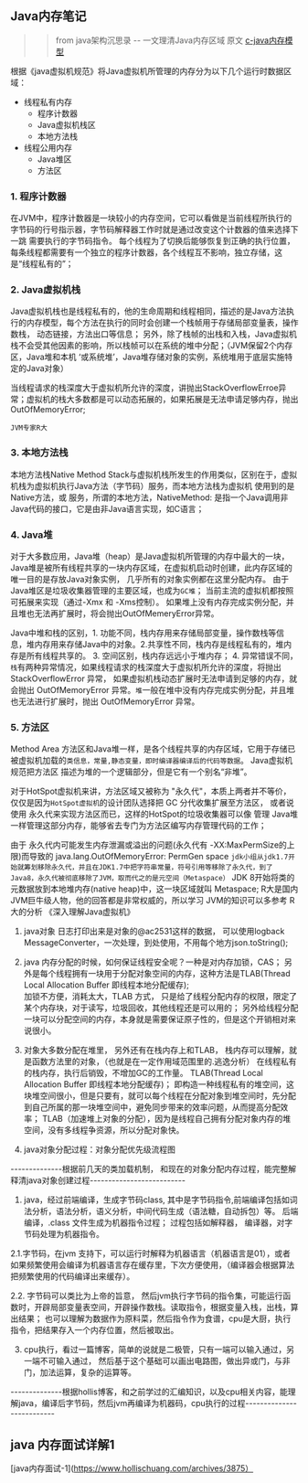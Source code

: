 ## Java内存笔记
>>  from java架构沉思录 -- 一文理清Java内存区域
原文
[c-java内存模型](https://mp.weixin.qq.com/s?__biz=MzAxNjM2MTk0Ng==&mid=2247485026&idx=1&sn=982cd439af2e9850dfe2770e2673fe40&chksm=9bf4b6d7ac833fc1ad4163a00e12072ccb7884b8cfb046d8c1a6965b985752c5b1c2c57774a3&mpshare=1&scene=1&srcid=0912zudJNxS2x1be4OFl58Nv#rd)



根据《java虚拟机规范》将Java虚拟机所管理的内存分为以下几个运行时数据区域：
 * 线程私有内存
   * 程序计数器
   * Java虚拟机栈区
   * 本地方法栈
 * 线程公用内存
   * Java堆区
   * 方法区
   
### 1. 程序计数器
  在JVM中，程序计数器是一块较小的内存空间，它可以看做是当前线程所执行的字节码的行号指示器，字节码解释器工作时就是通过改变这个计数器的值来选择下一跳
需要执行的字节码指令。  每个线程为了切换后能够恢复到正确的执行位置，每条线程都需要有一个独立的程序计数器，各个线程互不影响，独立存储，这是“线程私有的”；

### 2. Java虚拟机栈
Java虚拟机栈也是线程私有的，他的生命周期和线程相同，描述的是Java方法执行的内存模型，每个方法在执行的同时会创建一个栈帧用于存储局部变量表，操作数栈，
动态链接，方法出口等信息；  另外，除了栈帧的出栈和入栈，Java虚拟机栈不会受其他因素的影响，所以栈帧可以在系统的堆中分配；（JVM保留2个内存区，Java堆和本机
‘或系统堆’，Java堆存储对象的实例，系统堆用于底层实施特定的Java对象）

当线程请求的栈深度大于虚拟机所允许的深度，讲抛出StackOverflowErroe异常；虚拟机的栈大多数都是可以动态拓展的，如果拓展是无法申请足够内存，抛出OutOfMemoryError;

`JVM专家R大`

### 3. 本地方法栈
本地方法栈Native Method Stack与虚拟机栈所发生的作用类似，区别在于，虚拟机栈为虚拟机执行Java方法（字节码）服务，而本地方法栈为虚拟机 使用到的是Native方法，或
服务，所谓的本地方法，NativeMethod: 是指一个Java调用非Java代码的接口，它是由非Java语言实现，如C语言；

### 4. Java堆
对于大多数应用，Java堆（heap）是Java虚拟机所管理的内存中最大的一块，Java堆是被所有线程共享的一块内存区域，在虚拟机启动时创建，此内存区域的唯一目的是存放Java对象实例，
几乎所有的对象实例都在这里分配内存。 由于Java堆区是垃圾收集器管理的主要区域，也成为`GC堆`； 
当前主流的虚拟机都按照可拓展来实现（通过-Xmx 和 -Xms控制）。 如果堆上没有内存完成实例分配，并且堆也无法再扩展时，将会抛出OutOfMemeryError异常。

Java中堆和栈的区别，1. 功能不同，栈内存用来存储局部变量，操作数栈等信息，堆内存用来存储Java中的对象。2.共享性不同，栈内存是线程私有的，堆内存是所有线程共享的。
3. 空间区别，栈内存远远小于堆内存； 4. 异常错误不同，`栈`有两种异常情况，如果线程请求的栈深度大于虚拟机所允许的深度，将抛出 StackOverflowError 异常，
如果虚拟机栈动态扩展时无法申请到足够的内存，就会抛出 OutOfMemoryError 异常。`堆`一般在堆中没有内存完成实例分配，并且堆也无法进行扩展时，抛出 OutOfMemoryError 异常。

### 5. 方法区
Method Area 方法区和Java堆一样，是各个线程共享的内存区域，它用于存储已被虚拟机加载的`类信息，常量,静态变量，即时编译器编译后的代码等数据`。 Java虚拟机规范把方法区
描述为堆的一个逻辑部分，但是它有一个别名“非堆”。

对于HotSpot虚拟机来讲，方法区域又被称为 "永久代"，本质上两者并不等价，仅仅是因为`HotSpot虚拟机`的设计团队选择把 GC 分代收集扩展至方法区，
或者说使用 永久代来实现方法区而已，这样的HotSpot的垃圾收集器可以像 管理 Java堆一样管理这部分内存，能够省去专门为方法区编写内存管理代码的工作；

由于 永久代内可能发生内存泄漏或溢出的问题(永久代有 -XX:MaxPermSize的上限)而导致的 java.lang.OutOfMemoryError: PermGen space
`jdk小组从jdk1.7开始就筹划移除永久代，并且在JDK1.7中把字符串常量，符号引用等移除了永久代，到了Java8，永久代被彻底移除了JVM，取而代之的是元空间（Metaspace）`
JDK 8开始将类的元数据放到本地堆内存(native heap)中，这一块区域就叫 Metaspace;
R大是国内JVM巨牛级人物，他的回答都是非常权威的，所以学习 JVM的知识可以多参考 R大的分析
《深入理解Java虚拟机》




1.  java对象 日志打印出来是对象的@ac2531这样的数据， 可以使用logback MessageConverter，一次处理，到处使用，不用每个地方json.toString();

2.  java 内存分配的时候，如何保证线程安全呢？一种是对内存加锁，CAS； 另外是每个线程拥有一块用于分配对象空间的内存，这种方法是TLAB(Thread Local Allocation Buffer 即线程本地分配缓存);  
加锁不方便，消耗太大，TLAB 方式， 只是给了线程分配内存的权限，限定了某个内存块，对于读写，垃圾回收，其他线程还是可以用的； 另外给线程分配 一块可以分配空间的内存，本身就是需要保证原子性的，但是这个开销相对来说很小。

3. 对象大多数分配在堆里， 另外还有在栈内存上和TLAB， 栈内存可以理解，就是函数方法里的对象，（也就是在一定作用域范围里的.逃逸分析） 在线程私有的栈内存，执行后销毁，不增加GC的工作量。
TLAB(Thread Local Allocation Buffer 即线程本地分配缓存)； 即构造一种线程私有的堆空间，这块堆空间很小，但是只要有，就可以每个线程在分配对象到堆空间时，先分配到自己所属的那一块堆空间中，避免同步带来的效率问题，从而提高分配效率；
TLAB（加速堆上对象的分配），因为是线程自己拥有分配对象内存的堆空间，没有多线程争资源，所以分配对象快。

4. java对象分配过程：对象分配优先级流程图

--------------根据前几天的类加载机制， 和现在的对象分配内存过程，能完整解释清java对象创建过程--------------------------

1. java，经过前端编译，生成字节码class, 其中是字节码指令,前端编译包括如词法分析，语法分析，语义分析，中间代码生成（语法糖，自动拆包）等。
后端编译，.class 文件生成为机器指令过程； 过程包括如解释器， 编译器，对字节码处理为机器指令。

2.1.字节码，在jvm 支持下，可以运行时解释为机器语言（机器语言是01），或者如果频繁使用会编译为机器语言存在缓存里，下次方便使用，（编译器会根据算法把频繁使用的代码编译出来缓存）。

2.2. 字节码可以类比为上帝的旨意， 然后jvm执行字节码的指令集，可能运行函数时，开辟局部变量表空间，开辟操作数栈。读取指令，根据变量入栈，出栈，算出结果；
也可以理解为数据作为原料菜，然后指令作为食谱，cpu是大厨，执行指令，把结果存入一个内存位置，然后被取出。

3. cpu执行，看过一篇博客，简单的说就是二极管，只有一端可以输入通过，另一端不可输入通过， 然后基于这个基础可以画出电路图，做出异或门，与非门，加法运算，复杂的运算等。

--------------根据hollis博客，和之前学过的汇编知识，以及cpu相关内容，能理解java，编译后字节码，然后jvm再编译为机器码，cpu执行的过程--------------------------


## java 内存面试详解1
[java内存面试-1](https://www.hollischuang.com/archives/3875）
